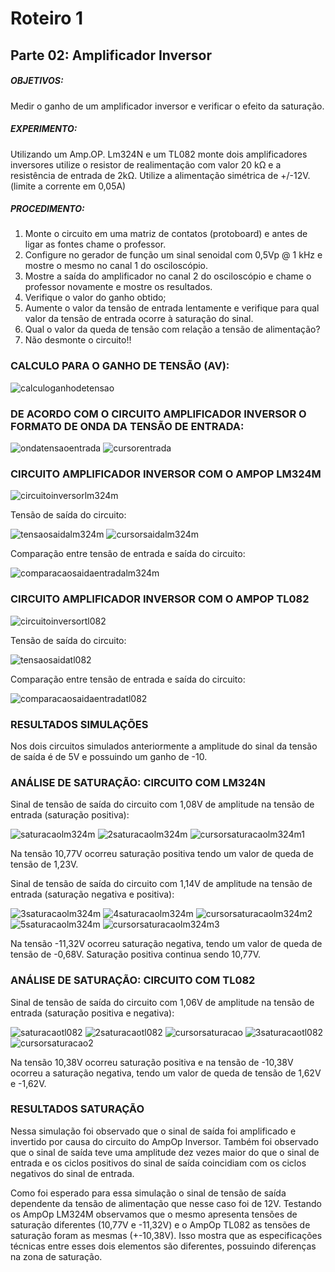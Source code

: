 # Roteiro 1

## Parte 02: Amplificador Inversor

##### OBJETIVOS:

Medir o ganho de um amplificador inversor e verificar o efeito da saturação.

##### EXPERIMENTO:

Utilizando um Amp.OP. Lm324N e um TL082 monte dois amplificadores inversores utilize o resistor de realimentação com valor 20 kΩ e a resistência de entrada de 2kΩ. Utilize a alimentação simétrica de +/-12V. (limite a corrente em 0,05A)

##### PROCEDIMENTO:

1. Monte o circuito em uma matriz de contatos (protoboard) e antes de ligar as fontes chame o professor.
2. Configure no gerador de função um sinal senoidal com 0,5Vp @ 1 kHz e mostre o mesmo no canal 1 do osciloscópio.
3. Mostre a saída do amplificador no canal 2 do osciloscópio e chame o professor novamente e mostre os resultados.
4. Verifique o valor do ganho obtido;
5. Aumente o valor da tensão de entrada lentamente e verifique para qual valor da tensão de entrada ocorre à saturação do sinal.
6. Qual o valor da queda de tensão com relação a tensão de alimentação?
7. Não desmonte o circuito!!

### CALCULO PARA O GANHO DE TENSÃO (AV):

![calculoganhodetensao](/resources/imagens/relatorio1/parte2/calculoganhodetensao.jpeg)

### DE ACORDO COM O CIRCUITO AMPLIFICADOR INVERSOR O FORMATO DE ONDA DA TENSÃO DE ENTRADA:

![ondatensaoentrada](/resources/imagens/relatorio1/parte2/ondatensaoentrada.png)
![cursorentrada](/resources/imagens/relatorio1/parte2/cursorentrada.png)

### CIRCUITO AMPLIFICADOR INVERSOR COM O AMPOP LM324M

![circuitoinversorlm324m](/resources/imagens/relatorio1/parte2/circuitoinversorlm324m.png)

Tensão de saída do circuito:

![tensaosaidalm324m](/resources/imagens/relatorio1/parte2/tensaosaidalm324m.png)
![cursorsaidalm324m](/resources/imagens/relatorio1/parte2/cursorsaidalm324m.png)

Comparação entre tensão de entrada e saída do circuito:

![comparacaosaidaentradalm324m](/resources/imagens/relatorio1/parte2/comparacaosaidaentradalm324m.png)

### CIRCUITO AMPLIFICADOR INVERSOR COM O AMPOP TL082

![circuitoinversortl082](/resources/imagens/relatorio1/parte2/circuitoinversortl082.png)

Tensão de saída do circuito:

![tensaosaidatl082](/resources/imagens/relatorio1/parte2/tensaosaidatl082.png)

Comparação entre tensão de entrada e saída do circuito:

![comparacaosaidaentradatl082](/resources/imagens/relatorio1/parte2/comparacaosaidaentradatl082.png)

### RESULTADOS SIMULAÇÕES

Nos dois circuitos simulados anteriormente a amplitude do sinal da tensão de saída é de 5V e possuindo um ganho de -10.

### ANÁLISE DE SATURAÇÃO: CIRCUITO COM LM324N

Sinal de tensão de saída do circuito com 1,08V de amplitude na tensão de entrada (saturação positiva):

![saturacaolm324m](/resources/imagens/relatorio1/parte2/saturacaolm324m.png)
![2saturacaolm324m](/resources/imagens/relatorio1/parte2/2saturacaolm324m.png)
![cursorsaturacaolm324m1](/resources/imagens/relatorio1/parte2/cursorsaturacaolm324m1-2.png)

Na tensão 10,77V ocorreu saturação positiva tendo um valor de queda de tensão de 1,23V.


Sinal de tensão de saída do circuito com 1,14V de amplitude na tensão de entrada (saturação negativa e positiva):

![3saturacaolm324m](/resources/imagens/relatorio1/parte2/3saturacaolm324m.png)
![4saturacaolm324m](/resources/imagens/relatorio1/parte2/4saturacaolm324m.png)
![cursorsaturacaolm324m2](/resources/imagens/relatorio1/parte2/cursorsaturacaolm324m1-2.png)
![5saturacaolm324m](/resources/imagens/relatorio1/parte2/5saturacaolm324m.png)
![cursorsaturacaolm324m3](/resources/imagens/relatorio1/parte2/cursorsaturacaolm324m3.png)

Na tensão -11,32V ocorreu saturação negativa, tendo um valor de queda de tensão de -0,68V. Saturação positiva continua sendo 10,77V.

### ANÁLISE DE SATURAÇÃO: CIRCUITO COM TL082

Sinal de tensão de saída do circuito com 1,06V de amplitude na tensão de entrada (saturação positiva e negativa):

![saturacaotl082](/resources/imagens/relatorio1/parte2/saturacaotl082.png)
![2saturacaotl082](/resources/imagens/relatorio1/parte2/2saturacaotl082.png)
![cursorsaturacao](/resources/imagens/relatorio1/parte2/cursorsaturacaotl082.png)
![3saturacaotl082](/resources/imagens/relatorio1/parte2/3saturacaotl082.png)
![cursorsaturacao2](/resources/imagens/relatorio1/parte2/cursorsaturacaotl082-2.png)

Na tensão 10,38V ocorreu saturação positiva e na tensão de -10,38V ocorreu a saturação negativa, tendo um valor de queda de tensão de 1,62V e -1,62V.

### RESULTADOS SATURAÇÃO

Nessa simulação foi observado que o sinal de saída foi amplificado e invertido por causa do circuito do AmpOp Inversor. Também foi observado que o sinal de saída teve uma amplitude dez vezes maior do que o sinal de entrada e os ciclos positivos do sinal de saída coincidiam com os ciclos negativos do sinal de entrada.

Como foi esperado para essa simulação o sinal de tensão de saída dependente da tensão de alimentação que nesse caso foi de 12V. Testando os AmpOp LM324M observamos que o mesmo apresenta tensões de saturação diferentes (10,77V e -11,32V) e o AmpOp TL082 as tensões de saturação foram as mesmas (+-10,38V). Isso mostra que as especificações técnicas entre esses dois elementos são diferentes, possuindo diferenças na zona de saturação.
